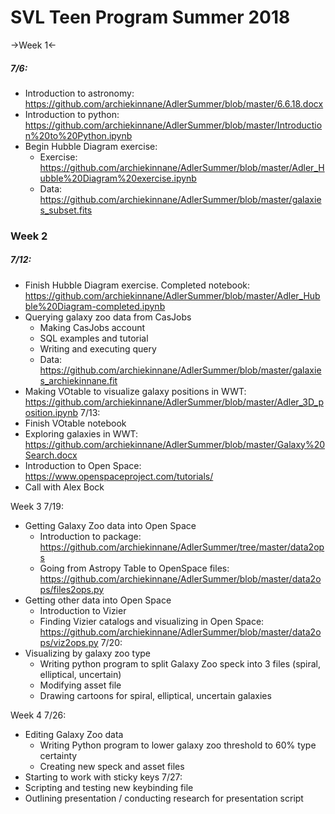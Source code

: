 # SVL Teen Program Summer 2018


->Week 1<-
##### 7/6:
* Introduction to astronomy: https://github.com/archiekinnane/AdlerSummer/blob/master/6.6.18.docx
* Introduction to python: https://github.com/archiekinnane/AdlerSummer/blob/master/Introduction%20to%20Python.ipynb
* Begin Hubble Diagram exercise: 
   * Exercise: https://github.com/archiekinnane/AdlerSummer/blob/master/Adler_Hubble%20Diagram%20exercise.ipynb 
   * Data: https://github.com/archiekinnane/AdlerSummer/blob/master/galaxies_subset.fits 


### Week 2
##### 7/12: 
* Finish Hubble Diagram exercise. Completed notebook: https://github.com/archiekinnane/AdlerSummer/blob/master/Adler_Hubble%20Diagram-completed.ipynb 
* Querying galaxy zoo data from CasJobs
   * Making CasJobs account
   * SQL examples and tutorial
   * Writing and executing query
   * Data: https://github.com/archiekinnane/AdlerSummer/blob/master/galaxies_archiekinnane.fit 
* Making VOtable to visualize galaxy positions in WWT: https://github.com/archiekinnane/AdlerSummer/blob/master/Adler_3D_position.ipynb 
7/13: 
* Finish VOtable notebook
* Exploring galaxies in WWT: https://github.com/archiekinnane/AdlerSummer/blob/master/Galaxy%20Search.docx 
* Introduction to Open Space: https://www.openspaceproject.com/tutorials/ 
* Call with Alex Bock


Week 3
7/19:
* Getting Galaxy Zoo data into Open Space
   * Introduction to package: https://github.com/archiekinnane/AdlerSummer/tree/master/data2ops 
   * Going from Astropy Table to OpenSpace files: https://github.com/archiekinnane/AdlerSummer/blob/master/data2ops/files2ops.py 
* Getting other data into Open Space
   * Introduction to Vizier
   * Finding Vizier catalogs and visualizing in Open Space: https://github.com/archiekinnane/AdlerSummer/blob/master/data2ops/viz2ops.py 
7/20:
* Visualizing by galaxy zoo type  
   * Writing python program to split Galaxy Zoo speck into 3 files (spiral, elliptical, uncertain)
   * Modifying asset file
   * Drawing cartoons for spiral, elliptical, uncertain galaxies


Week 4
7/26:
* Editing Galaxy Zoo data
   * Writing Python program to lower galaxy zoo threshold to 60% type certainty
   * Creating new speck and asset files
* Starting to work with sticky keys
7/27:
* Scripting and testing new keybinding file
* Outlining presentation / conducting research for presentation script
